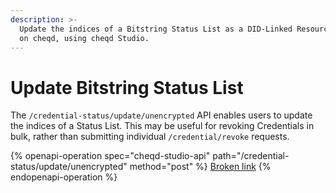 ```yaml
---
description: >-
  Update the indices of a Bitstring Status List as a DID-Linked Resource (DLR)
  on cheqd, using cheqd Studio.
---
```


# Update Bitstring Status List

The `/credential-status/update/unencrypted` API enables users to update the indices of a Status List. This may be useful for revoking Credentials in bulk, rather than submitting individual `/credential/revoke` requests.

{% openapi-operation spec="cheqd-studio-api" path="/credential-status/update/unencrypted" method="post" %}
[Broken link](broken-reference)
{% endopenapi-operation %}
